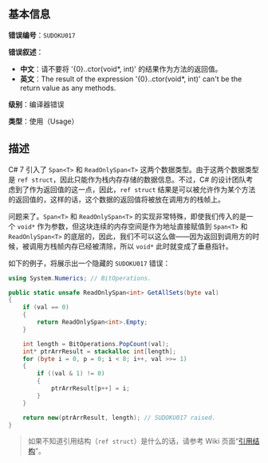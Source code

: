 ## 基本信息

**错误编号**：`SUDOKU017`

**错误叙述**：

* **中文**：请不要将 '{0}..ctor(void*, int)' 的结果作为方法的返回值。
* **英文**：The result of the expression '{0}..ctor(void*, int)' can't be the return value as any methods.

**级别**：编译器错误

**类型**：使用（Usage）

## 描述

C# 7 引入了 `Span<T>` 和 `ReadOnlySpan<T>` 这两个数据类型。由于这两个数据类型是 `ref struct`，因此只能作为栈内存存储的数据信息。不过，C# 的设计团队考虑到了作为返回值的这一点，因此，`ref struct` 结果是可以被允许作为某个方法的返回值的，这样的话，这个数据的返回值将被放在调用方的栈帧上。

问题来了。`Span<T>` 和 `ReadOnlySpan<T>` 的实现非常特殊，即使我们传入的是一个 `void*` 作为参数，但这块连续的内存空间是作为地址直接赋值到 `Span<T>` 和 `ReadOnlySpan<T>` 的底层的，因此，我们不可以这么做——因为返回到调用方的时候，被调用方栈帧内存已经被清除，所以 `void*` 此时就变成了垂悬指针。

如下的例子，将展示出一个隐藏的 `SUDOKU017` 错误：

```csharp
using System.Numerics; // BitOperations.

public static unsafe ReadOnlySpan<int> GetAllSets(byte val)
{
    if (val == 0)
    {
        return ReadOnlySpan<int>.Empty;
    }

    int length = BitOperations.PopCount(val);
    int* ptrArrResult = stackalloc int[length];
    for (byte i = 0, p = 0; i < 8; i++, val >>= 1)
    {
        if ((val & 1) != 0)
        {
            ptrArrResult[p++] = i;
        }
    }

    return new(ptrArrResult, length); // SUDOKU017 raised.
}
```

> 如果不知道引用结构（`ref struct`）是什么的话，请参考 Wiki 页面“[引用结构](https://gitee.com/SunnieShine/Sudoku/wikis/%E5%BC%95%E7%94%A8%E7%BB%93%E6%9E%84?sort_id=3476777)”。